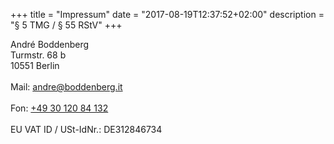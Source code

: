 +++
title = "Impressum"
date = "2017-08-19T12:37:52+02:00"
description = "§ 5 TMG / § 55 RStV"
+++

André Boddenberg <br>
Turmstr. 68 b <br>
10551 Berlin <br>
<br>
Mail: <a href="mailto:andre@boddenberg.it">andre@boddenberg.it</a><br>
<br>
Fon: <a href="tel://+493012084132">+49 30 120 84 132</a><br>
<br>
EU VAT ID / USt-IdNr.: DE312846734
<br>
